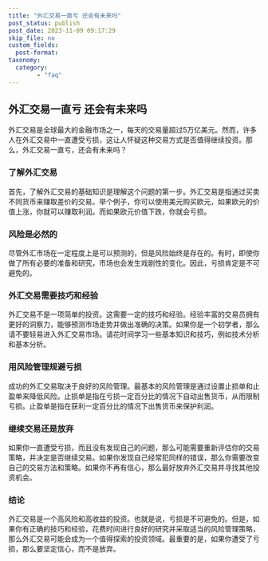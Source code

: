 ```yaml
---
title: "外汇交易一直亏 还会有未来吗"
post_status: publish
post_date: 2023-11-09 09:17:29
skip_file: no
custom_fields: 
  post-format: 
taxonomy:
  category:
        - "faq"
---
```


## 外汇交易一直亏 还会有未来吗

外汇交易是全球最大的金融市场之一，每天的交易量超过5万亿美元。然而，许多人在外汇交易中一直遭受亏损，这让人怀疑这种交易方式是否值得继续投资。那么，外汇交易一直亏，还会有未来吗？

### 了解外汇交易

首先，了解外汇交易的基础知识是理解这个问题的第一步。外汇交易是指通过买卖不同货币来赚取差价的交易。举个例子，你可以使用美元购买欧元，如果欧元的价值上涨，你就可以赚取利润。而如果欧元价值下跌，你就会亏损。

### 风险是必然的

尽管外汇市场在一定程度上是可以预测的，但是风险始终是存在的。有时，即使你做了所有必要的准备和研究，市场也会发生戏剧性的变化。因此，亏损肯定是不可避免的。

### 外汇交易需要技巧和经验

外汇交易不是一项简单的投资。这需要一定的技巧和经验。经验丰富的交易员拥有更好的洞察力，能够预测市场走势并做出准确的决策。如果你是一个初学者，那么请不要轻易进入外汇交易市场。请花时间学习一些基本知识和技巧，例如技术分析和基本分析。

### 用风险管理规避亏损

成功的外汇交易取决于良好的风险管理。最基本的风险管理是通过设置止损单和止盈单来降低风险。止损单是指在亏损一定百分比的情况下自动出售货币，从而限制亏损。止盈单是指在获利一定百分比的情况下出售货币来保护利润。

### 继续交易还是放弃

如果你一直遭受亏损，而且没有发现自己的问题，那么可能需要重新评估你的交易策略，并决定是否继续交易。如果你发现自己经常犯同样的错误，那么你需要改变自己的交易方法和策略。如果你不再有信心，那么最好放弃外汇交易并寻找其他投资机会。

### 结论

外汇交易是一个高风险和高收益的投资。也就是说，亏损是不可避免的。但是，如果你有正确的技巧和经验，花费时间进行良好的研究并采取适当的风险管理策略，那么外汇交易可能会成为一个值得探索的投资领域。最重要的是，如果你遭受了亏损，那么要坚定信心，而不是放弃。
